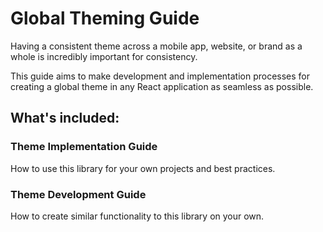 # Global Theming Guide
Having a consistent theme across a mobile app, website, or brand as a whole is incredibly important for consistency.

This guide aims to make development and implementation processes for creating a global theme in any React application as seamless as possible.

## What's included:

### Theme Implementation Guide
How to use this library for your own projects and best practices.

### Theme Development Guide
How to create similar functionality to this library on your own.

